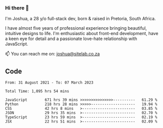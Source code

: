 ### Hi there 👋

I'm Joshua, a 28 y/o full-stack dev, born & raised in Pretoria, South Africa. 

I have almost five years of professional experience bringing beautiful, intuitive designs to life. I'm enthusiastic about front-end development, have a keen eye for detail and a passionate love-hate relationship with JavaScript.

📫 You can reach me on: joshua@sitelab.co.za

## **Code**

<!--START_SECTION:waka-->

```text
From: 31 August 2021 - To: 07 March 2023

Total Time: 1,095 hrs 54 mins

JavaScript        671 hrs 39 mins >>>>>>>>>>>>>>>----------   61.29 %
Python            218 hrs 28 mins >>>>>--------------------   19.94 %
CSS               42 hrs 8 mins   >------------------------   03.85 %
JSON              29 hrs 35 mins  >------------------------   02.70 %
TypeScript        23 hrs 59 mins  >------------------------   02.19 %
JSX               22 hrs 51 mins  >------------------------   02.09 %
```

<!--END_SECTION:waka-->
